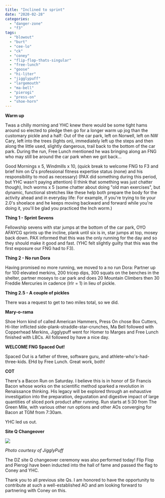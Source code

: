 ```yaml
---
title: "Inclined to sprint"
date: "2020-02-28"
categories: 
  - "danger-zone"
  - "f3"
tags: 
  - "blowout"
  - "burt"
  - "cee-lo"
  - "ck"
  - "coney"
  - "flip-flop-thats-singular"
  - "free-lunch"
  - "goose"
  - "hi-liter"
  - "jigglypuff"
  - "largemouth"
  - "ma-bell"
  - "pierogi"
  - "press-on"
  - "shoe-horn"
---
```


**Warm up**

Twas a chilly morning and YHC knew there would be some tight hams around so elected to pledge then go for a longer warm up jog than the customary pickle and a half: Out of the car park, left on Norwell, left on NW Cary, left into the trees (lights on), immediately left up the steps and then along the little used, slightly dangerous, trail back to the bottom of the car park. During the run, Free Lunch mentioned he was bringing along an FNG who may still be around the car park when we got back...

Good Mornings x 5, Windmills x 10, (quick break to welcome FNG to F3 and brief him on Q's professional fitness expertise status (none) and his responsibility to mod as necessary) (PAX did something during this period, but YHC wasn't paying attention) (I think that something was just chatter though), Inch worms x 5 (some chatter about doing "old man exercises", but dynamic, functional stretches like these help both prepare the body for the activity ahead and in everyday life: For example, if you're trying to tie your 2.0's shoelace and he keeps moving backward and forward while you're doing it, you'll be glad you practiced the Inch worm.)

**Thing 1 - Sprint Sevens**

Fellowship sevens with star jumps at the bottom of the car park, OYO AFAYCG sprints up the incline, plank until six is in, star jumps at top, mosey back down. PAX informed that this was the only running for the day and so they should make it good and fast. (YHC felt slightly guilty that this was the first exposure our FNG had to F3).

**Thing 2 - No run Dora**

Having promised no more running, we moved to a no run Dora: Partner up for 100 elevated merkins, 200 tricep dips, 300 squats on the benches in the shelter, partner moseys to car park and does 20 Mountain Climbers then 30 Freddie Mercuries in cadence (lrlr = 1) in lieu of pickle.

**Thing 2.5 - A couple of pickles**

There was a request to get to two miles total, so we did.

**Mary-o-rama**

Shoe Horn kind of called American Hammers, Press On chose Box Cutters, Hi-liter inflicted side-plank-straddle-star-crunches, Ma Bell followed with Copperhead Merkins, Jigglypuff went for Homer to Marges and Free Lunch finished with LBCs. All followed by have a nice day.

**WELCOME FNG Spaced Out!**

Spaced Out is a father of three, software guru, and athlete-who's-had-three-kids. EHd by Free Lunch. Great work, both!

**COT**

There's a Bacon Run on Saturday. I believe this is in honor of Sir Francis Bacon whose works on the scientific method sparked a revolution in Renaissance thinking. His legacy will be explored through an exhaustive investigation into the preparation, degustation and digestive impact of large quantities of sliced pork product after running. Run starts at 5:30 from The Green Mile, with various other run options and other AOs converging for Bacon at TGM from 7:30am.

YHC led us out.

**Site Q Changeover**

![](https://i2.wp.com/f3carpex.com/wp-content/uploads/2020/02/DZ-Q-changeover-Feb-28-2020-scaled.jpg?fit=800%2C600&ssl=1)

_Photo courtesy of JigglyPuff_

The DZ site Q changeover ceremony was also performed today! Flip Flop and Pierogi have been inducted into the hall of fame and passed the flag to Coney and YHC.

Thank you to all previous site Qs. I am honored to have the opportunity to contribute at such a well-established AO and am looking forward to partnering with Coney on this.
